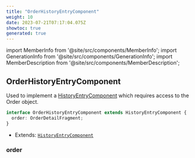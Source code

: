 ```yaml
---
title: "OrderHistoryEntryComponent"
weight: 10
date: 2023-07-21T07:17:04.075Z
showtoc: true
generated: true
---
```

<!-- This file was generated from the Vendure source. Do not modify. Instead, re-run the "docs:build" script -->
import MemberInfo from '@site/src/components/MemberInfo';
import GenerationInfo from '@site/src/components/GenerationInfo';
import MemberDescription from '@site/src/components/MemberDescription';


## OrderHistoryEntryComponent

<GenerationInfo sourceFile="packages/admin-ui/src/lib/core/src/providers/custom-history-entry-component/history-entry-component-types.ts" sourceLine="53" packageName="@vendure/admin-ui" since="1.9.0" />

Used to implement a <a href='/docs/reference/admin-ui-api/custom-history-entry-components/history-entry-component#historyentrycomponent'>HistoryEntryComponent</a> which requires access to the Order object.

```ts title="Signature"
interface OrderHistoryEntryComponent extends HistoryEntryComponent {
  order: OrderDetailFragment;
}
```
* Extends: <code><a href='/docs/reference/admin-ui-api/custom-history-entry-components/history-entry-component#historyentrycomponent'>HistoryEntryComponent</a></code>



<div className="members-wrapper">

### order

<MemberInfo kind="property" type="OrderDetailFragment"   />




</div>
